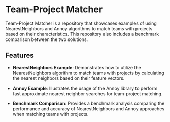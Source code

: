 # Team-Project Matcher

Team-Project Matcher is a repository that showcases examples of using NearestNeighbors and Annoy algorithms to match teams with projects based on their characteristics. This repository also includes a benchmark comparison between the two solutions.

## Features

- **NearestNeighbors Example**: Demonstrates how to utilize the NearestNeighbors algorithm to match teams with projects by calculating the nearest neighbors based on their feature vectors.

- **Annoy Example**: Illustrates the usage of the Annoy library to perform fast approximate nearest neighbor searches for team-project matching.

- **Benchmark Comparison**: Provides a benchmark analysis comparing the performance and accuracy of NearestNeighbors and Annoy approaches when matching teams with projects.


